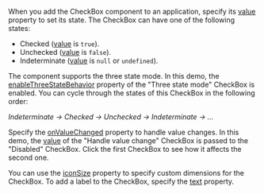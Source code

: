 When you add the CheckBox component to an application, specify its [value](/Documentation/ApiReference/UI_Components/dxCheckBox/Configuration/#value) property to set its state. The CheckBox can have one of the following states: 

- Checked ([value](/Documentation/ApiReference/UI_Components/dxCheckBox/Configuration/#value) is `true`).
- Unchecked ([value](/Documentation/ApiReference/UI_Components/dxCheckBox/Configuration/#value) is `false`).
- Indeterminate ([value](/Documentation/ApiReference/UI_Components/dxCheckBox/Configuration/#value) is `null` or `undefined`).
<!--split-->

The component supports the three state mode. In this demo, the [enableThreeStateBehavior](/Documentation/ApiReference/UI_Components/dxCheckBox/Configuration/#enableThreeStateBehavior) property of the "Three state mode" CheckBox is enabled. You can cycle through the states of this CheckBox in the following order:

*Indeterminate → Checked → Unchecked → Indeterminate →  ...*

Specify the [onValueChanged](/Documentation/ApiReference/UI_Components/dxCheckBox/Configuration/#onValueChanged) property to handle value changes. In this demo, the [value](/Documentation/ApiReference/UI_Components/dxCheckBox/Configuration/#value) of the "Handle value change" CheckBox is passed to the "Disabled" CheckBox. Click the first CheckBox to see how it affects the second one.

You can use the [iconSize](/Documentation/ApiReference/UI_Components/dxCheckBox/Configuration/#iconSize) property to specify custom dimensions for the CheckBox. To add a label to the CheckBox, specify the [text](/Documentation/ApiReference/UI_Components/dxCheckBox/Configuration/#text) property.
